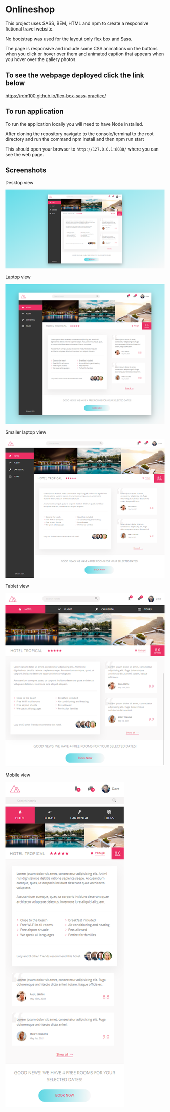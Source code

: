# Onlineshop

This project uses SASS, BEM, HTML and npm to create a responsive fictional travel website.

No bootstrap was used for the layout only flex box and Sass.

The page is responsive and include some CSS animations on the buttons when you click or hover over them and animated caption that appears when you hover over the gallery photos.

## To see the webpage deployed click the link below

https://rdm100.github.io/flex-box-sass-practice/

## To run application
To run the application locally you will need to have Node installed.

After cloning the repository navigate to the console/terminal to the root directory and run the command npm install and then npm run start

This should open your browser to `http://127.0.0.1:8080/` where you can see the web page.

## Screenshots

Desktop view

<img src="img/desktop.png">

Laptop view

<img src="img/laptop.png">

Smaller laptop view

<img src="img/smallerlaptop.png">

Tablet view

<img src="img/tablet.png">

Mobile view

<img src="img/mobile.png">

